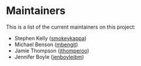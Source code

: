 # Maintainers

This is a list of the current maintainers on this project:

* Stephen Kelly ([smokeykappa](https://github.com/smokeykappa))
* Michael Benson ([mbengit](https://github.com/mbengit))
* Jamie Thompson ([jthomperoo](https://github.com/jthomperoo))
* Jennifer Boyle ([jenboyleibm](https://github.com/jenboyleibm))

